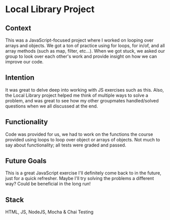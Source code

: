 # Local Library Project

## Context
This was a JavaScript-focused project where I worked on looping over arrays and objects. We got a ton of practice using for loops, for in/of, and all array methods (such as map, filter, etc...). When we got stuck, we asked our group to look over each other's work and provide insight on how we can improve our code.

## Intention
It was great to delve deep into working with JS exercises such as this. Also, the Local Library project helped me think of multiple ways to solve a problem, and was great to see how my other groupmates handled/solved questions when we all discussed at the end.

## Functionality
Code was provided for us, we had to work on the functions the course provided using loops to loop over object or arrays of objects. Not much to say about functionality; all tests were graded and passed.

## Future Goals
This is a great JavaScript exercise I'll definitely come back to in the future, just for a quick refresher. Maybe I'll try solving the problems a different way? Could be beneficial in the long run!

## Stack
HTML, JS, NodeJS, Mocha & Chai Testing

